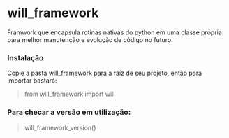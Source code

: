 # will_framework

Framwork que encapsula rotinas nativas do python em uma classe própria para melhor manutenção e evolução de código no futuro.

### Instalação
Copie a pasta will_framework para a raíz de seu projeto, então para importar bastará:

> from will_framework import will

### Para checar a versão em utilização:

> will_framework_version()
